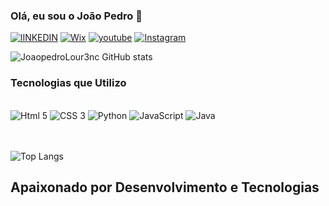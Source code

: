 ### Olá, eu sou o João Pedro 👋

[![lINKEDIN](https://img.shields.io/badge/LinkedIn-0077B5?style=for-the-badge&logo=linkedin&logoColor=white
)](https://www.linkedin.com/in/jo%C3%A3o-pedro-moura-da-silva-louren%C3%A7o?utm_source=share&utm_campaign=share_via&utm_content=profile&utm_medium=android_app)
[![Wix](https://img.shields.io/badge/Wix-000?style=for-the-badge&logo=wix&logoColor=white
)](https://www.tecdeveloper.online)
[![youtube](https://img.shields.io/badge/YouTube-FF0000?style=for-the-badge&logo=youtube&logoColor=white
)](https://www.youtube.com/channel/UCN-bgH6n1IdjJ9vO8ZC_FdQ)
[![Instagram](https://img.shields.io/badge/Instagram-E4405F?style=for-the-badge&logo=instagram&logoColor=white
)](https://www.instagram.com/joaopedroolourenco?igsh=NTh6cjdlZmx1am5q)


![JoaopedroLour3nc GitHub stats](https://github-readme-stats.vercel.app/api?username=joaopedrolour3nc&show_icons=true&theme=radical)

### Tecnologias que Utilizo
<br>
<div style="display:inline_block">
    <img alignm="center" alt="Html 5" src="https://img.shields.io/badge/HTML5-E34F26?style=for-the-badge&logo=html5&logoColor=white">
    <img alignm="center" alt="CSS 3" src="https://img.shields.io/badge/CSS3-1572B6?style=for-the-badge&logo=css3&logoColor=white
    ">
    <img alignm="center" alt="Python" src="https://img.shields.io/badge/Python-14354C?style=for-the-badge&logo=python&logoColor=white">
    <img alignm="center" alt="JavaScript" src="https://img.shields.io/badge/JavaScript-F7DF1E?style=for-the-badge&logo=javascript&logoColor=black
    ">
    <img alignm="center" alt="Java" src="https://img.shields.io/badge/Java-ED8B00?style=for-the-badge&logo=openjdk&logoColor=white
    ">
</div>
<br>
<br>

![Top Langs](https://github-readme-stats.vercel.app/api/top-langs/?username=Joaopedrolour3nc&exclude_repo=github-readme-stats,anuraghazra.github.io,&locale=pt-br)

## Apaixonado por Desenvolvimento e Tecnologias 
